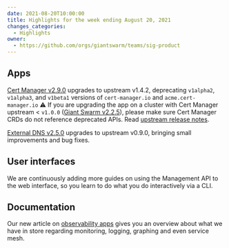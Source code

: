 ```yaml
---
date: 2021-08-20T10:00:00
title: Highlights for the week ending August 20, 2021
changes_categories:
  - Highlights
owner:
  - https://github.com/orgs/giantswarm/teams/sig-product
---
```


## Apps

[Cert Manager v2.9.0](https://docs.giantswarm.io/changes/managed-apps/cert-manager-app/v2.9.0/) upgrades to upstream v1.4.2, deprecating `v1alpha2`, `v1alpha3`, and `v1beta1` versions of `cert-manager.io` and `acme.cert-manager.io` :warning: If you are upgrading the app on a cluster with Cert Manager upstream < `v1.0.0` ([Giant Swarm v2.2.5](https://github.com/giantswarm/cert-manager-app/blob/master/CHANGELOG.md#225---2020-09-29)), please make sure Cert Manager CRDs do not reference deprecated APIs. Read [upstream release notes](https://cert-manager.io/docs/release-notes/release-notes-1.4/).

[External DNS v2.5.0](https://docs.giantswarm.io/changes/managed-apps/external-dns-app/v2.5.0/) upgrades to upstream v0.9.0, bringing small improvements and bug fixes.

## User interfaces

We are continuously adding more guides on using the Management API to the web interface, so you learn to do what you do interactively via a CLI.

## Documentation

Our new article on [observability apps](https://docs.giantswarm.io/app-platform/apps/observability/) gives you an overview about what we have in store regarding monitoring, logging, graphing and even service mesh.
